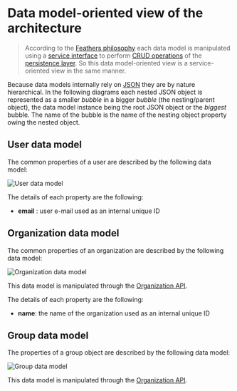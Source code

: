 # Data model-oriented view of the architecture

> According to the [Feathers philosophy](https://docs.feathersjs.com/guides/about/philosophy.html) each data model is manipulated using a [service interface](https://docs.feathersjs.com/api/services.html) to perform [CRUD operations](https://en.wikipedia.org/wiki/Create,_read,_update_and_delete) of the [persistence layer](https://docs.feathersjs.com/api/databases/common.html). So this data model-oriented view is a service-oriented view in the same manner.

Because data models internally rely on [JSON](http://www.json.org/) they are by nature hierarchical. In the following diagrams each nested JSON object is represented as a smaller *bubble* in a bigger *bubble* (the nesting/parent object), the data model instance being the root JSON object or the *biggest* bubble. The name of the bubble is the name of the nesting object property owing the nested object.

## User data model

The common properties of a user are described by the following data model:

![User data model](https://cdn.rawgit.com/kaelia-tech/kDocs/dd539860d68c90689b3b773cba20a2f53fae23cf/images/User%20Data%20Model%20Diagram.svg)

The details of each property are the following:
* **email** : user e-mail used as an internal unique ID

## Organization data model

The common properties of an organization are described by the following data model:

![Organization data model](https://cdn.rawgit.com/kaelia-tech/kDocs/6fe6c318fab3f6db2af68a6e83ef56a0efacaa06/images/Organization%20Data%20Model%20Diagram.svg)

This data model is manipulated through the [Organization API](https://kaelia-tech.gitbooks.io/kDocs/api/ORGANIZATION.html).

The details of each property are the following:
* **name**: the name of the organization used as an internal unique ID

## Group data model

The properties of a group object are described by the following data model:

![Group data model](https://cdn.rawgit.com/kaelia-tech/kDocsocs/b1b2d612dcea10ef9f9efcd445dc3f73def21b52/images/Group%20Data%20Model%20Diagram.svg)

This data model is manipulated through the [Organization API](https://kaelia-tech.gitbooks.io/kDocs/api/ORGANIZATION.html#group-api).
